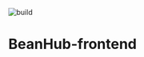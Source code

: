 ![build](https://github.com/Ibrahim-Haroon/BeanHub-frontend/actions/workflows/unit-test.yml/badge.svg)
# BeanHub-frontend
